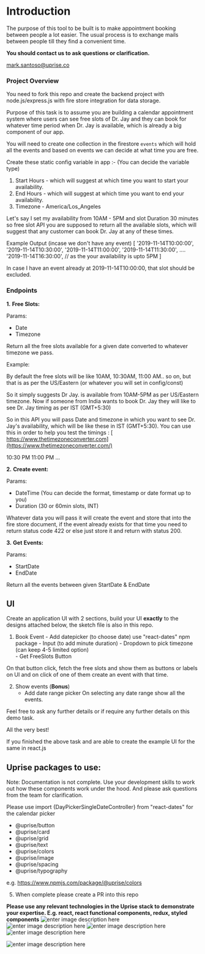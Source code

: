 
  
# Introduction #

The purpose of this tool to be built is to make appointment booking between people a lot easier. The
usual process is to exchange mails between people till they find a convenient time.

**You should contact us to ask questions or clarification.**

mark.santoso@uprise.co

### Project Overview ###

You need to fork this repo and create the backend project with node.js/express.js with fire store integration for data storage.

Purpose of this task is to assume you are building a calendar appointment system where users can see free slots of Dr. Jay and they can book for whatever time period when Dr. Jay is available, which is already a big component of our app.

You will need to create one collection in the firestore `events` which will hold all the events and based on events we can decide at what time you are free.

Create these static config variable in app :- (You can decide the variable type)

 1.  Start Hours - which will suggest at which time you want to start your availability.
 2.  End Hours - which will suggest at which time you want to end your availability.
 4.  Timezone - ​America/Los_Angeles

Let's say I set my availability from 10AM - 5PM and slot Duration 30 minutes so free slot API you are supposed to return all the available slots, which will suggest that any customer can book Dr. Jay at any of these times.

Example Output (incase we don't have any event)
    [
    '2019-11-14T10:00:00',
    '2019-11-14T10:30:00',
    '2019-11-14T11:00:00',
    '2019-11-14T11:30:00',
    ....
    '2019-11-14T16:30:00', // as the your availability is upto 5PM
    ]

In case I have an event already at 2019-11-14T10:00:00, that slot should be excluded.

### Endpoints ###

 **1.** **Free Slots:**

Params:
 - Date  
 - Timezone

Return all the free slots available for a given date converted to whatever timezone we pass.

Example:

By default the free slots will be like 10AM, 10:30AM, 11:00 AM.. so on, but that is as per the US/Eastern (or whatever you will set in config/const)

So it simply suggests Dr Jay. is available from 10AM-5PM as per US/Eastern timezone. Now if someone from India wants to book Dr. Jay they will like to see Dr. Jay timing as per IST (GMT+5:30)

So in this API you will pass Date and timezone in which you want to see Dr. Jay's availability, which will be like these in IST (GMT+5:30). You can use this in order to help you test the timings : [​https://www.thetimezoneconverter.com](https://www.thetimezoneconverter.com/)

10:30 PM
11:00 PM
...
 
 **2.** **Create event:**
 
Params:
 - DateTime (You can decide the format, timestamp or date format up to you) 
 - Duration (30 or 60min slots, INT)

Whatever data you will pass it will create the event and store that into the fire store document, if the event already exists for that time you need to return status code 422 or else just store it and return with status 200.

 **3.** **Get**​ **Events:**
 
Params:
 - StartDate  
 - EndDate

Return all the events between given StartDate & EndDate

## UI

Create an application UI with 2 sections, build your UI **exactly** to the designs attached below, the sketch file is also in this repo. 

 1. Book Event
		 - Add datepicker (to choose date)   use "react-dates" npm package
		 - Input (to add minute duration)
		 - Dropdown to pick timezone (can keep 4-5 limited option)    
		 - Get FreeSlots Button

On that button click, fetch the free slots and show them as buttons or labels on UI and on click of one of them create an event with that time.

 2. Show events (**Bonus**)
	 - Add date range picker
	On selecting any date range show all the events.

 
Feel free to ask any further details or if require any further details on this demo task.

All the very best!
 
If you finished the above task and are able to create the example UI for the same in react.js

## Uprise packages to use:

Note: Documentation is not complete. Use your development skills to work out how these components work under the hood. And please ask questions from the team for clarification.

Please use import {DayPickerSingleDateController} from "react-dates" for the calendar picker

- @uprise/button
- @uprise/card
- @uprise/grid
- @uprise/text
- @uprise/colors
- @uprise/image
- @uprise/spacing
- @uprise/typography

e.g. https://www.npmjs.com/package/@uprise/colors

5. When complete please create a PR into this repo

**Please use any relevant technologies in the Uprise stack to demonstrate your expertise. E.g. react, react functional components, redux, styled components**
![enter image description here](https://uprise-tech-support.s3-ap-southeast-2.amazonaws.com/1+%282%29.png)
![enter image description here](https://uprise-tech-support.s3-ap-southeast-2.amazonaws.com/2+%282%29.png)
![enter image description here](https://uprise-tech-support.s3-ap-southeast-2.amazonaws.com/3+%282%29.png)
![enter image description here](https://uprise-tech-support.s3-ap-southeast-2.amazonaws.com/4+%281%29.png)

![enter image description here](https://uprise-tech-support.s3-ap-southeast-2.amazonaws.com/5+%281%29.png)
